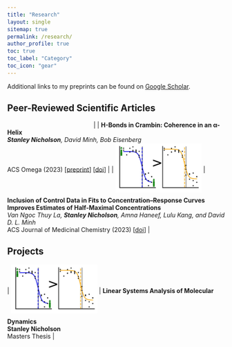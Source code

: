 ```yaml
---
title: "Research"
layout: single
sitemap: true
permalink: /research/
author_profile: true
toc: true
toc_label: "Category"
toc_icon: "gear"
---
```


Additional links to my preprints can be found on [Google Scholar](https://scholar.google.com/citations?view_op=list_works&hl=en&hl=en&user=uCNFSR4AAAAJ).

<!-- ## Preprints -->

## Peer-Reviewed Scientific Articles

| <img src="/assets/images/opioid_coarse_grained.gif" width="200" alt="" align="left" style="display:block;margin-bottom:10px;margin-top:auto;margin-left:auto;margin-right:auto;padding-left:auto;padding-right:auto;" /> |  **H-Bonds in Crambin: Coherence in an α-Helix** <br> _**Stanley Nicholson**, David Minh, Bob Eisenberg_ <br> ACS Omega (2023) [[preprint](https://arxiv.org/pdf/2211.16372.pdf)] [[doi](https://pubs.acs.org/doi/full/10.1021/acsomega.3c00181)]  |
| <img src="/assets/images/logistic_control.jpg" width="200" alt="" align="center" style="margin-bottom:10px;margin-top:0px;margin-left:auto;margin-right:auto;padding-left:auto;padding-right:auto;" /> | **Inclusion of Control Data in Fits to Concentration–Response Curves Improves Estimates of Half-Maximal Concentrations** <br> _Van Ngoc Thuy La, **Stanley Nicholson**, Amna Haneef, Lulu Kang, and David D. L. Minh_ <br> ACS Journal of Medicinal Chemistry (2023) [[doi](https://pubs.acs.org/doi/10.1021/acs.jmedchem.3c00107)]  |

## Projects
| <img src="/assets/images/logistic_control.jpg" width="200" alt="" align="center" style="margin-bottom:10px;margin-top:0px;margin-left:auto;margin-right:auto;padding-left:auto;padding-right:auto;" /> | **Linear Systems Analysis of Molecular Dynamics** <br> **Stanley Nicholson** <br> Masters Thesis |



<!-- ## Other -->